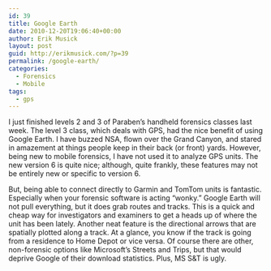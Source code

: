 ```yaml
---
id: 39
title: Google Earth
date: 2010-12-20T19:06:40+00:00
author: Erik Musick
layout: post
guid: http://erikmusick.com/?p=39
permalink: /google-earth/
categories:
  - Forensics
  - Mobile
tags:
  - gps
---
```

I just finished levels 2 and 3 of Paraben&#8217;s handheld forensics classes last week. The level 3 class, which deals with GPS, had the nice benefit of using Google Earth. I have buzzed NSA, flown over the Grand Canyon, and stared in amazement at things people keep in their back (or front) yards. However, being new to mobile forensics, I have not used it to analyze GPS units. The new version 6 is quite nice; although, quite frankly, these features may not be entirely new or specific to version 6.

But, being able to connect directly to Garmin and TomTom units is fantastic. Especially when your forensic software is acting &#8220;wonky.&#8221; Google Earth will not pull everything, but it does grab routes and tracks. This is a quick and cheap way for investigators and examiners to get a heads up of where the unit has been lately. Another neat feature is the directional arrows that are spatially plotted along a track. At a glance, you know if the track is going from a residence to Home Depot or vice versa. Of course there are other, non-forensic options like Microsoft&#8217;s Streets and Trips, but that would deprive Google of their download statistics. Plus, MS S&T is ugly.